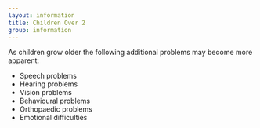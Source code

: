 ```yaml
---
layout: information
title: Children Over 2
group: information
---
```


As children grow older the following additional problems may become more apparent:

* Speech problems
* Hearing problems
* Vision problems
* Behavioural problems
* Orthopaedic problems
* Emotional difficulties